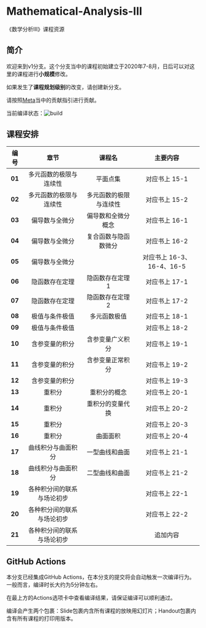 # Mathematical-Analysis-III
《数学分析III》课程资源

## 简介

欢迎来到v1分支。这个分支当中的课程初始建立于2020年7-8月，日后可以对这里的课程进行**小规模**修改。

如果发生了**课程规划级别**的改变，请创建新分支。

请按照[Meta](https://github.com/SDCS-MOOC/Meta)当中的贡献指引进行贡献。

当前编译状态：![build](https://github.com/SDCS-MOOC/Mathematical-Analysis-III/workflows/build/badge.svg?branch=v1&event=push)

## 课程安排

| 编号 | 章节 | 课程名 | 主要内容 |
|:---:|:---:|:------:|:-------:|
|**01**|多元函数的极限与连续性|平面点集|对应书上 15-1|
|**02**|多元函数的极限与连续性|多元函数的极限与连续性|对应书上 15-2|
|**03**|偏导数与全微分|偏导数和全微分概念|对应书上 16-1|
|**04**|偏导数与全微分|复合函数与隐函数微分|对应书上 16-2|
|**05**|偏导数与全微分| |对应书上 16-3、16-4、16-5|
|**06**|隐函数存在定理|隐函数存在定理1|对应书上 17-1|
|**07**|隐函数存在定理|隐函数存在定理2|对应书上 17-2|
|**08**|极值与条件极值|多元函数极值|对应书上 18-1|
|**09**|极值与条件极值| |对应书上 18-2|
|**10**|含参变量的积分|含参变量广义积分|对应书上 19-1|
|**11**|含参变量的积分|含参变量正常积分|对应书上 19-2|
|**12**|含参变量的积分| |对应书上 19-3|
|**13**|重积分|重积分的概念|对应书上 20-1|
|**14**|重积分|重积分的变量代换|对应书上 20-2|
|**15**|重积分| |对应书上 20-3|
|**16**|重积分|曲面面积|对应书上 20-4|
|**17**|曲线积分与曲面积分|一型曲线和曲面|对应书上 21-1|
|**18**|曲线积分与曲面积分|二型曲线和曲面|对应书上 21-2|
|**19**|各种积分间的联系与场论初步| |对应书上 22-1|
|**20**|各种积分间的联系与场论初步| |对应书上 22-2|
|**21**|各种积分间的联系与场论初步| |追加内容|

## GitHub Actions

本分支已经集成GitHub Actions，在本分支的提交将会自动触发一次编译行为。一般而言，编译时长大约为5分钟左右。

在最上方的Actions选项卡中查看编译结果，请保证编译可以顺利通过。

编译会产生两个包裹：Slide包裹内含所有课程的放映用幻灯片；Handout包裹内含有所有课程的打印用版本。
